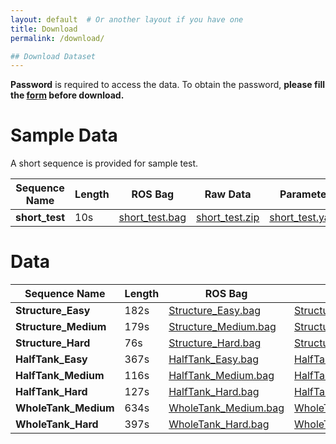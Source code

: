```yaml
---
layout: default  # Or another layout if you have one
title: Download
permalink: /download/ 

## Download Dataset
---
```

**Password** is required to access the data. To obtain the password, **please fill the [form](https://docs.google.com/forms/d/e/1FAIpQLSdq1CYU50CuBLhaTK-B4zBCo3SlxVmcB8GMVMYRgSRezpEgyA/viewform?usp=sf_link) before download.**
# Sample Data
A short sequence is provided for sample test.

| Sequence Name | Length | ROS Bag        | Raw Data       | Parameter    |
|---------------|--------|----------------|----------------|--------------|
| **short_test**    | 10s    | [short_test.bag ]()| [short_test.zip]() | [short_test.yaml]()|

# Data

| Sequence Name | Length | ROS Bag        | Raw Data       | Parameter    |
|---------------|--------|----------------|----------------|--------------|
| **Structure_Easy**    | 182s    | [Structure_Easy.bag ]()| [Structure_Easy.zip]() | [Structure_Easy.yaml]()|
| **Structure_Medium**    | 179s    | [Structure_Medium.bag ]()| [Structure_Medium.zip]() | [Structure_Medium.yaml]()|
| **Structure_Hard**    | 76s    | [Structure_Hard.bag ]()| [Structure_Hard.zip]() | [Structure_Hard.yaml]()|
| **HalfTank_Easy**    | 367s    | [HalfTank_Easy.bag ]()| [HalfTank_Easy.zip]() | [HalfTank_Easy.yaml]()|
| **HalfTank_Medium**    | 116s    | [HalfTank_Medium.bag ]()| [HalfTank_Medium.zip]() | [HalfTank_Medium.yaml]()|
| **HalfTank_Hard**    | 127s    | [HalfTank_Hard.bag ]()| [HalfTank_Hard.zip]() | [HalfTank_Hard.yaml]()|
| **WholeTank_Medium**    | 634s    | [WholeTank_Medium.bag ]()| [WholeTank_Medium.zip]() | [WholeTank_Medium.yaml]()|
| **WholeTank_Hard**    | 397s    | [WholeTank_Hard.bag ]()| [WholeTank_Hard.zip]() | [WholeTank_Hard.yaml]()|

